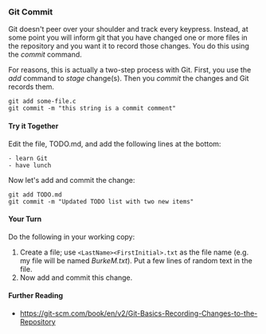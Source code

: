 ### Git Commit

Git doesn't peer over your shoulder and track every keypress. Instead, at some point you will inform git that you have changed one or more files in the repository and you want it to record those changes. You do this using the _commit_ command.

For reasons, this is actually a two-step process with Git. First, you use the _add_ command to _stage_ change(s). Then you _commit_ the changes and Git records them.

```
git add some-file.c
git commit -m "this string is a commit comment"
```

#### Try it Together

Edit the file, TODO.md, and add the following lines at the bottom:

```
- learn Git
- have lunch
```

Now let's add and commit the change:

```
git add TODO.md
git commit -m "Updated TODO list with two new items"
```

#### Your Turn

Do the following in your working copy:

1. Create a file; use `<LastName><FirstInitial>.txt` as the file name (e.g. my file will be named _BurkeM.txt_). Put a few lines of random text in the file.
2. Now add and commit this change.

#### Further Reading

- https://git-scm.com/book/en/v2/Git-Basics-Recording-Changes-to-the-Repository


